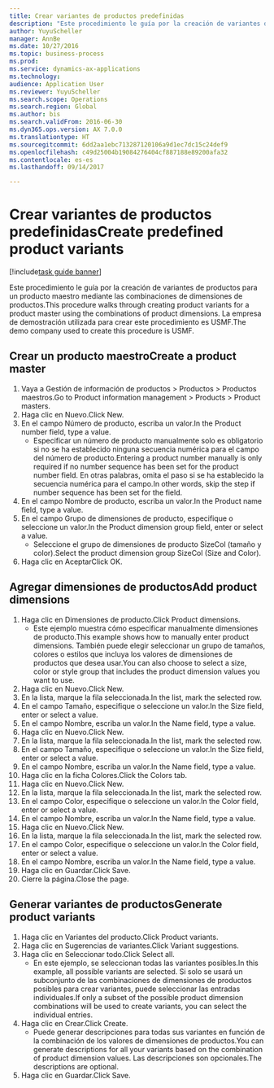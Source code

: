 ```yaml
--- 
title: Crear variantes de productos predefinidas
description: "Este procedimiento le guía por la creación de variantes de productos para un producto maestro mediante las combinaciones de dimensiones de productos."
author: YuyuScheller
manager: AnnBe
ms.date: 10/27/2016
ms.topic: business-process
ms.prod: 
ms.service: dynamics-ax-applications
ms.technology: 
audience: Application User
ms.reviewer: YuyuScheller
ms.search.scope: Operations
ms.search.region: Global
ms.author: bis
ms.search.validFrom: 2016-06-30
ms.dyn365.ops.version: AX 7.0.0
ms.translationtype: HT
ms.sourcegitcommit: 6dd2aa1ebc713287120106a9d1ec7dc15c24def9
ms.openlocfilehash: c49d25004b19084276404cf887188e89200afa32
ms.contentlocale: es-es
ms.lasthandoff: 09/14/2017

---
```

# <a name="create-predefined-product-variants"></a><span data-ttu-id="6e2cd-103">Crear variantes de productos predefinidas</span><span class="sxs-lookup"><span data-stu-id="6e2cd-103">Create predefined product variants</span></span>

[!include[task guide banner](../../includes/task-guide-banner.md)]

<span data-ttu-id="6e2cd-104">Este procedimiento le guía por la creación de variantes de productos para un producto maestro mediante las combinaciones de dimensiones de productos.</span><span class="sxs-lookup"><span data-stu-id="6e2cd-104">This procedure walks through creating product variants for a product master using the combinations of product dimensions.</span></span> <span data-ttu-id="6e2cd-105">La empresa de demostración utilizada para crear este procedimiento es USMF.</span><span class="sxs-lookup"><span data-stu-id="6e2cd-105">The demo company used to create this procedure is USMF.</span></span>


## <a name="create-a-product-master"></a><span data-ttu-id="6e2cd-106">Crear un producto maestro</span><span class="sxs-lookup"><span data-stu-id="6e2cd-106">Create a product master</span></span>
1. <span data-ttu-id="6e2cd-107">Vaya a Gestión de información de productos > Productos > Productos maestros.</span><span class="sxs-lookup"><span data-stu-id="6e2cd-107">Go to Product information management > Products > Product masters.</span></span>
2. <span data-ttu-id="6e2cd-108">Haga clic en Nuevo.</span><span class="sxs-lookup"><span data-stu-id="6e2cd-108">Click New.</span></span>
3. <span data-ttu-id="6e2cd-109">En el campo Número de producto, escriba un valor.</span><span class="sxs-lookup"><span data-stu-id="6e2cd-109">In the Product number field, type a value.</span></span>
    * <span data-ttu-id="6e2cd-110">Especificar un número de producto manualmente solo es obligatorio si no se ha establecido ninguna secuencia numérica para el campo del número de producto.</span><span class="sxs-lookup"><span data-stu-id="6e2cd-110">Entering a product number manually is only required if no number sequence has been set for the product number field.</span></span> <span data-ttu-id="6e2cd-111">En otras palabras, omita el paso si se ha establecido la secuencia numérica para el campo.</span><span class="sxs-lookup"><span data-stu-id="6e2cd-111">In other words, skip the step if number sequence has been set for the field.</span></span>  
4. <span data-ttu-id="6e2cd-112">En el campo Nombre de producto, escriba un valor.</span><span class="sxs-lookup"><span data-stu-id="6e2cd-112">In the Product name field, type a value.</span></span>
5. <span data-ttu-id="6e2cd-113">En el campo Grupo de dimensiones de producto, especifique o seleccione un valor.</span><span class="sxs-lookup"><span data-stu-id="6e2cd-113">In the Product dimension group field, enter or select a value.</span></span>
    * <span data-ttu-id="6e2cd-114">Seleccione el grupo de dimensiones de producto SizeCol (tamaño y color).</span><span class="sxs-lookup"><span data-stu-id="6e2cd-114">Select the product dimension group SizeCol (Size and Color).</span></span>  
6. <span data-ttu-id="6e2cd-115">Haga clic en Aceptar</span><span class="sxs-lookup"><span data-stu-id="6e2cd-115">Click OK.</span></span>

## <a name="add-product-dimensions"></a><span data-ttu-id="6e2cd-116">Agregar dimensiones de productos</span><span class="sxs-lookup"><span data-stu-id="6e2cd-116">Add product dimensions</span></span>
1. <span data-ttu-id="6e2cd-117">Haga clic en Dimensiones de producto.</span><span class="sxs-lookup"><span data-stu-id="6e2cd-117">Click Product dimensions.</span></span>
    * <span data-ttu-id="6e2cd-118">Este ejemplo muestra cómo especificar manualmente dimensiones de producto.</span><span class="sxs-lookup"><span data-stu-id="6e2cd-118">This example shows how to manually enter product dimensions.</span></span> <span data-ttu-id="6e2cd-119">También puede elegir seleccionar un grupo de tamaños, colores o estilos que incluya los valores de dimensiones de productos que desea usar.</span><span class="sxs-lookup"><span data-stu-id="6e2cd-119">You can also choose to select a size, color or style group that includes the product dimension values you want to use.</span></span>  
2. <span data-ttu-id="6e2cd-120">Haga clic en Nuevo.</span><span class="sxs-lookup"><span data-stu-id="6e2cd-120">Click New.</span></span>
3. <span data-ttu-id="6e2cd-121">En la lista, marque la fila seleccionada.</span><span class="sxs-lookup"><span data-stu-id="6e2cd-121">In the list, mark the selected row.</span></span>
4. <span data-ttu-id="6e2cd-122">En el campo Tamaño, especifique o seleccione un valor.</span><span class="sxs-lookup"><span data-stu-id="6e2cd-122">In the Size field, enter or select a value.</span></span>
5. <span data-ttu-id="6e2cd-123">En el campo Nombre, escriba un valor.</span><span class="sxs-lookup"><span data-stu-id="6e2cd-123">In the Name field, type a value.</span></span>
6. <span data-ttu-id="6e2cd-124">Haga clic en Nuevo.</span><span class="sxs-lookup"><span data-stu-id="6e2cd-124">Click New.</span></span>
7. <span data-ttu-id="6e2cd-125">En la lista, marque la fila seleccionada.</span><span class="sxs-lookup"><span data-stu-id="6e2cd-125">In the list, mark the selected row.</span></span>
8. <span data-ttu-id="6e2cd-126">En el campo Tamaño, especifique o seleccione un valor.</span><span class="sxs-lookup"><span data-stu-id="6e2cd-126">In the Size field, enter or select a value.</span></span>
9. <span data-ttu-id="6e2cd-127">En el campo Nombre, escriba un valor.</span><span class="sxs-lookup"><span data-stu-id="6e2cd-127">In the Name field, type a value.</span></span>
10. <span data-ttu-id="6e2cd-128">Haga clic en la ficha Colores.</span><span class="sxs-lookup"><span data-stu-id="6e2cd-128">Click the Colors tab.</span></span>
11. <span data-ttu-id="6e2cd-129">Haga clic en Nuevo.</span><span class="sxs-lookup"><span data-stu-id="6e2cd-129">Click New.</span></span>
12. <span data-ttu-id="6e2cd-130">En la lista, marque la fila seleccionada.</span><span class="sxs-lookup"><span data-stu-id="6e2cd-130">In the list, mark the selected row.</span></span>
13. <span data-ttu-id="6e2cd-131">En el campo Color, especifique o seleccione un valor.</span><span class="sxs-lookup"><span data-stu-id="6e2cd-131">In the Color field, enter or select a value.</span></span>
14. <span data-ttu-id="6e2cd-132">En el campo Nombre, escriba un valor.</span><span class="sxs-lookup"><span data-stu-id="6e2cd-132">In the Name field, type a value.</span></span>
15. <span data-ttu-id="6e2cd-133">Haga clic en Nuevo.</span><span class="sxs-lookup"><span data-stu-id="6e2cd-133">Click New.</span></span>
16. <span data-ttu-id="6e2cd-134">En la lista, marque la fila seleccionada.</span><span class="sxs-lookup"><span data-stu-id="6e2cd-134">In the list, mark the selected row.</span></span>
17. <span data-ttu-id="6e2cd-135">En el campo Color, especifique o seleccione un valor.</span><span class="sxs-lookup"><span data-stu-id="6e2cd-135">In the Color field, enter or select a value.</span></span>
18. <span data-ttu-id="6e2cd-136">En el campo Nombre, escriba un valor.</span><span class="sxs-lookup"><span data-stu-id="6e2cd-136">In the Name field, type a value.</span></span>
19. <span data-ttu-id="6e2cd-137">Haga clic en Guardar.</span><span class="sxs-lookup"><span data-stu-id="6e2cd-137">Click Save.</span></span>
20. <span data-ttu-id="6e2cd-138">Cierre la página.</span><span class="sxs-lookup"><span data-stu-id="6e2cd-138">Close the page.</span></span>

## <a name="generate-product-variants"></a><span data-ttu-id="6e2cd-139">Generar variantes de productos</span><span class="sxs-lookup"><span data-stu-id="6e2cd-139">Generate product variants</span></span>
1. <span data-ttu-id="6e2cd-140">Haga clic en Variantes del producto.</span><span class="sxs-lookup"><span data-stu-id="6e2cd-140">Click Product variants.</span></span>
2. <span data-ttu-id="6e2cd-141">Haga clic en Sugerencias de variantes.</span><span class="sxs-lookup"><span data-stu-id="6e2cd-141">Click Variant suggestions.</span></span>
3. <span data-ttu-id="6e2cd-142">Haga clic en Seleccionar todo.</span><span class="sxs-lookup"><span data-stu-id="6e2cd-142">Click Select all.</span></span>
    * <span data-ttu-id="6e2cd-143">En este ejemplo, se seleccionan todas las variantes posibles.</span><span class="sxs-lookup"><span data-stu-id="6e2cd-143">In this example, all possible variants are selected.</span></span> <span data-ttu-id="6e2cd-144">Si solo se usará un subconjunto de las combinaciones de dimensiones de productos posibles para crear variantes, puede seleccionar las entradas individuales.</span><span class="sxs-lookup"><span data-stu-id="6e2cd-144">If only a subset of the possible product dimension combinations will be used to create variants, you can select the individual entries.</span></span>  
4. <span data-ttu-id="6e2cd-145">Haga clic en Crear.</span><span class="sxs-lookup"><span data-stu-id="6e2cd-145">Click Create.</span></span>
    * <span data-ttu-id="6e2cd-146">Puede generar descripciones para todas sus variantes en función de la combinación de los valores de dimensiones de productos.</span><span class="sxs-lookup"><span data-stu-id="6e2cd-146">You can generate descriptions for all your variants based on the combination of product dimension values.</span></span> <span data-ttu-id="6e2cd-147">Las descripciones son opcionales.</span><span class="sxs-lookup"><span data-stu-id="6e2cd-147">The descriptions are optional.</span></span>  
5. <span data-ttu-id="6e2cd-148">Haga clic en Guardar.</span><span class="sxs-lookup"><span data-stu-id="6e2cd-148">Click Save.</span></span>


